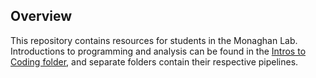 ## Overview

This repository contains resources for students in the Monaghan Lab. Introductions to programming and analysis can be found in the [Intros to Coding folder](./Intros_to_Coding), and separate folders contain their respective pipelines. 